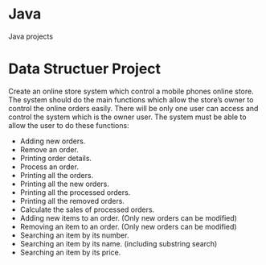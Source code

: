 # Java
Java projects

Data Structuer Project 
 ==========================
Create an online store system which control a mobile phones online store.
The system should do the main functions which allow the store’s owner to control the online orders easily.
There will be only one user can access and control the system which is the owner user.
The system must be able to allow the user to do these functions:
-	Adding new orders.
-	Remove an order. 
-	Printing order details.
-	Process an order.
-	Printing all the orders.
-	Printing all the new orders.
-	Printing all the processed orders.
-	Printing all the removed orders.
-	Calculate the sales of processed orders.
-	Adding new items to an order. (Only new orders can be modified)
-	Removing an item to an order. (Only new orders can be modified)
-	Searching an item by its number.
-	Searching an item by its name. (including substring search)
-	Searching an item by its price.
